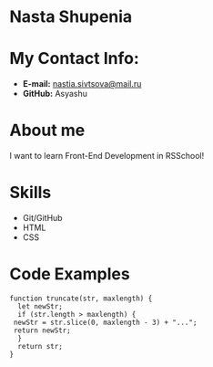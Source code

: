 # **Nasta Shupenia**
# **My Contact Info:**
* **E-mail:** nastia.sivtsova@mail.ru
* **GitHub:** Asyashu
# **About me**
I want to learn Front-End Development in RSSchool!
# **Skills**
* Git/GitHub
* HTML
* CSS
# **Code Examples**
```
function truncate(str, maxlength) {
  let newStr;
  if (str.length > maxlength) {
 newStr = str.slice(0, maxlength - 3) + "...";
 return newStr;
  }
  return str;
}
```

